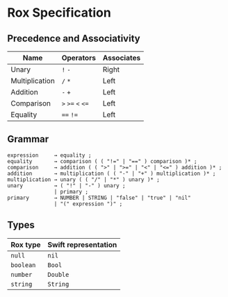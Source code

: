 # Rox Specification


## Precedence and Associativity

|  Name           | Operators        |  Associates  |
|-----------------|------------------|--------------|
| Unary           |`!` `-`           |    Right     |
| Multiplication  |`/` `*`           |    Left      |
| Addition        |`-` `+`           |    Left      |
| Comparison      |`>` `>=` `<` `<=` |    Left      |
| Equality        |`==` `!=`         |    Left      |

## Grammar

```
expression     → equality ;
equality       → comparison ( ( "!=" | "==" ) comparison )* ;
comparison     → addition ( ( ">" | ">=" | "<" | "<=" ) addition )* ;
addition       → multiplication ( ( "-" | "+" ) multiplication )* ;
multiplication → unary ( ( "/" | "*" ) unary )* ;
unary          → ( "!" | "-" ) unary ;
               | primary ;
primary        → NUMBER | STRING | "false" | "true" | "nil"
               | "(" expression ")" ;
```

## Types

| Rox type  |	Swift representation   |
|-----------|------------------------|
| `null`	  |        `nil`           |
| `boolean`	|        `Bool`          |
| `number`	|        `Double`        |
| `string`	|        `String`        |
